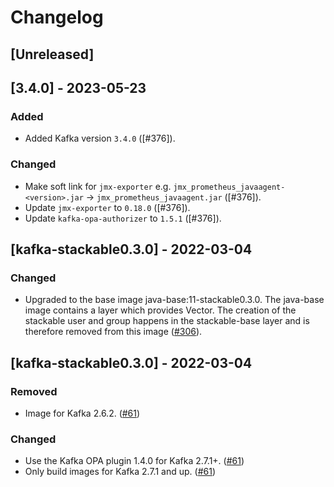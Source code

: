 # Changelog

## [Unreleased]

## [3.4.0] - 2023-05-23

### Added

- Added Kafka version `3.4.0` ([#376]).

### Changed

- Make soft link for `jmx-exporter` e.g. `jmx_prometheus_javaagent-<version>.jar` -> `jmx_prometheus_javaagent.jar` ([#376]).
- Update `jmx-exporter` to `0.18.0` ([#376]).
- Update `kafka-opa-authorizer` to `1.5.1` ([#376]). 

[#306]: https://github.com/stackabletech/docker-images/pull/376

## [kafka-stackable0.3.0] - 2022-03-04

### Changed

- Upgraded to the base image java-base:11-stackable0.3.0. The java-base image
  contains a layer which provides Vector. The creation of the stackable user
  and group happens in the stackable-base layer and is therefore removed from
  this image ([#306]).

[#306]: https://github.com/stackabletech/docker-images/pull/306

## [kafka-stackable0.3.0] - 2022-03-04

### Removed

- Image for Kafka 2.6.2. ([#61])

### Changed

- Use the Kafka OPA plugin 1.4.0 for Kafka 2.7.1+. ([#61])
- Only build images for Kafka 2.7.1 and up. ([#61])

[#61]: https://github.com/stackabletech/docker-images/pull/61
